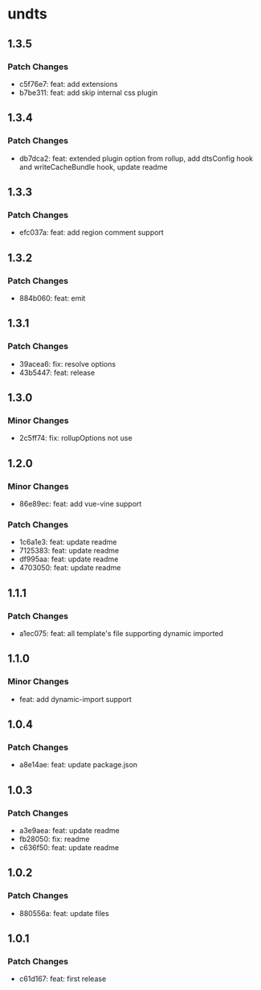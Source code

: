 # undts

## 1.3.5

### Patch Changes

- c5f76e7: feat: add extensions
- b7be311: feat: add skip internal css plugin

## 1.3.4

### Patch Changes

- db7dca2: feat: extended plugin option from rollup, add dtsConfig hook and writeCacheBundle hook, update readme

## 1.3.3

### Patch Changes

- efc037a: feat: add region comment support

## 1.3.2

### Patch Changes

- 884b060: feat: emit

## 1.3.1

### Patch Changes

- 39acea6: fix: resolve options
- 43b5447: feat: release

## 1.3.0

### Minor Changes

- 2c5ff74: fix: rollupOptions not use

## 1.2.0

### Minor Changes

- 86e89ec: feat: add vue-vine support

### Patch Changes

- 1c6a1e3: feat: update readme
- 7125383: feat: update readme
- df995aa: feat: update readme
- 4703050: feat: update readme

## 1.1.1

### Patch Changes

- a1ec075: feat: all template's file supporting dynamic imported

## 1.1.0

### Minor Changes

- feat: add dynamic-import support

## 1.0.4

### Patch Changes

- a8e14ae: feat: update package.json

## 1.0.3

### Patch Changes

- a3e9aea: feat: update readme
- fb28050: fix: readme
- c636f50: feat: update readme

## 1.0.2

### Patch Changes

- 880556a: feat: update files

## 1.0.1

### Patch Changes

- c61d167: feat: first release
